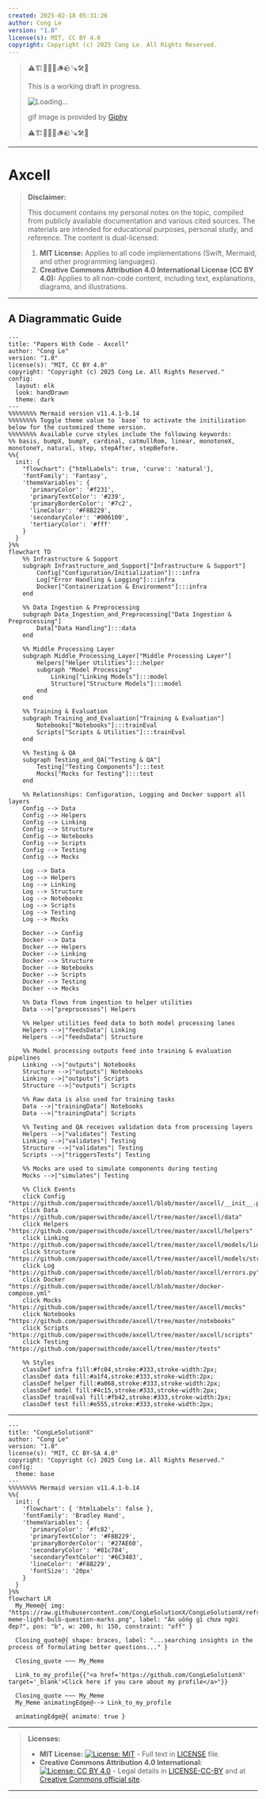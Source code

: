 ```yaml
---
created: 2025-02-18 05:31:26
author: Cong Le
version: "1.0"
license(s): MIT, CC BY 4.0
copyright: Copyright (c) 2025 Cong Le. All Rights Reserved.
---
```



> ⚠️🏗️🚧🦺🧱🪵🪨🪚🛠️👷
> 
> This is a working draft in progress.
> 
> ![Loading...](https://media3.giphy.com/media/v1.Y2lkPTc5MGI3NjExejdrbW4wNW92bnVxNWlwOXZhbzl4bzA2M2VjOGVsdHgwbnEyeGwzbCZlcD12MV9pbnRlcm5hbF9naWZfYnlfaWQmY3Q9Zw/H7CKd1GO6oiZQo7L5d/giphy.gif)
> 
> gif image is provided by [Giphy](https://giphy.com)
> 
> ⚠️🏗️🚧🦺🧱🪵🪨🪚🛠️👷

----


# Axcell
> **Disclaimer:**
>
> This document contains my personal notes on the topic,
> compiled from publicly available documentation and various cited sources.
> The materials are intended for educational purposes, personal study, and reference.
> The content is dual-licensed:
> 1. **MIT License:** Applies to all code implementations (Swift, Mermaid, and other programming languages).
> 2. **Creative Commons Attribution 4.0 International License (CC BY 4.0):** Applies to all non-code content, including text, explanations, diagrams, and illustrations.
---


## A Diagrammatic Guide 

```mermaid
---
title: "Papers With Code - Axcell"
author: "Cong Le"
version: "1.0"
license(s): "MIT, CC BY 4.0"
copyright: "Copyright (c) 2025 Cong Le. All Rights Reserved."
config:
  layout: elk
  look: handDrawn
  theme: dark
---
%%%%%%%% Mermaid version v11.4.1-b.14
%%%%%%%% Toggle theme value to `base` to activate the initilization below for the customized theme version.
%%%%%%%% Available curve styles include the following keywords:
%% basis, bumpX, bumpY, cardinal, catmullRom, linear, monotoneX, monotoneY, natural, step, stepAfter, stepBefore.
%%{
  init: {
    "flowchart": {"htmlLabels": true, 'curve': 'natural'},
    'fontFamily': 'Fantasy',
    'themeVariables': {
      'primaryColor': '#f231',
      'primaryTextColor': '#239',
      'primaryBorderColor': '#7c2',
      'lineColor': '#F8B229',
      'secondaryColor': '#006100',
      'tertiaryColor': '#fff'
    }
  }
}%%
flowchart TD
    %% Infrastructure & Support
    subgraph Infrastructure_and_Support["Infrastructure & Support"]
        Config["Configuration/Initialization"]:::infra
        Log["Error Handling & Logging"]:::infra
        Docker["Containerization & Environment"]:::infra
    end

    %% Data Ingestion & Preprocessing
    subgraph Data_Ingestion_and_Preprocessing["Data Ingestion & Preprocessing"]
        Data["Data Handling"]:::data
    end

    %% Middle Processing Layer
    subgraph Middle_Processing_Layer["Middle Processing Layer"]
        Helpers["Helper Utilities"]:::helper
        subgraph "Model Processing"
            Linking["Linking Models"]:::model
            Structure["Structure Models"]:::model
        end
    end

    %% Training & Evaluation
    subgraph Training_and_Evaluation["Training & Evaluation"]
        Notebooks["Notebooks"]:::trainEval
        Scripts["Scripts & Utilities"]:::trainEval
    end

    %% Testing & QA
    subgraph Testing_and_QA["Testing & QA"]
        Testing["Testing Components"]:::test
        Mocks["Mocks for Testing"]:::test
    end

    %% Relationships: Configuration, Logging and Docker support all layers
    Config --> Data
    Config --> Helpers
    Config --> Linking
    Config --> Structure
    Config --> Notebooks
    Config --> Scripts
    Config --> Testing
    Config --> Mocks

    Log --> Data
    Log --> Helpers
    Log --> Linking
    Log --> Structure
    Log --> Notebooks
    Log --> Scripts
    Log --> Testing
    Log --> Mocks

    Docker --> Config
    Docker --> Data
    Docker --> Helpers
    Docker --> Linking
    Docker --> Structure
    Docker --> Notebooks
    Docker --> Scripts
    Docker --> Testing
    Docker --> Mocks

    %% Data flows from ingestion to helper utilities
    Data -->|"preprocesses"| Helpers

    %% Helper utilities feed data to both model processing lanes
    Helpers -->|"feedsData"| Linking
    Helpers -->|"feedsData"| Structure

    %% Model processing outputs feed into training & evaluation pipelines
    Linking -->|"outputs"| Notebooks
    Structure -->|"outputs"| Notebooks
    Linking -->|"outputs"| Scripts
    Structure -->|"outputs"| Scripts

    %% Raw data is also used for training tasks
    Data -->|"trainingData"| Notebooks
    Data -->|"trainingData"| Scripts

    %% Testing and QA receives validation data from processing layers
    Helpers -->|"validates"| Testing
    Linking -->|"validates"| Testing
    Structure -->|"validates"| Testing
    Scripts -->|"triggersTests"| Testing

    %% Mocks are used to simulate components during testing
    Mocks -->|"simulates"| Testing

    %% Click Events
    click Config "https://github.com/paperswithcode/axcell/blob/master/axcell/__init__.py"
    click Data "https://github.com/paperswithcode/axcell/tree/master/axcell/data"
    click Helpers "https://github.com/paperswithcode/axcell/tree/master/axcell/helpers"
    click Linking "https://github.com/paperswithcode/axcell/tree/master/axcell/models/linking"
    click Structure "https://github.com/paperswithcode/axcell/tree/master/axcell/models/structure"
    click Log "https://github.com/paperswithcode/axcell/blob/master/axcell/errors.py"
    click Docker "https://github.com/paperswithcode/axcell/blob/master/docker-compose.yml"
    click Mocks "https://github.com/paperswithcode/axcell/tree/master/axcell/mocks"
    click Notebooks "https://github.com/paperswithcode/axcell/tree/master/notebooks"
    click Scripts "https://github.com/paperswithcode/axcell/tree/master/axcell/scripts"
    click Testing "https://github.com/paperswithcode/axcell/tree/master/tests"

    %% Styles
    classDef infra fill:#fc04,stroke:#333,stroke-width:2px;
    classDef data fill:#a1f4,stroke:#333,stroke-width:2px;
    classDef helper fill:#a068,stroke:#333,stroke-width:2px;
    classDef model fill:#4c15,stroke:#333,stroke-width:2px;
    classDef trainEval fill:#fb42,stroke:#333,stroke-width:2px;
    classDef test fill:#e555,stroke:#333,stroke-width:2px;
```



---

<!-- 
```mermaid
%% Current Mermaid version
info
```  -->


```mermaid
---
title: "CongLeSolutionX"
author: "Cong Le"
version: "1.0"
license(s): "MIT, CC BY-SA 4.0"
copyright: "Copyright (c) 2025 Cong Le. All Rights Reserved."
config:
  theme: base
---
%%%%%%%% Mermaid version v11.4.1-b.14
%%{
  init: {
    'flowchart': { 'htmlLabels': false },
    'fontFamily': 'Bradley Hand',
    'themeVariables': {
      'primaryColor': '#fc82',
      'primaryTextColor': '#F8B229',
      'primaryBorderColor': '#27AE60',
      'secondaryColor': '#81c784',
      'secondaryTextColor': '#6C3483',
      'lineColor': '#F8B229',
      'fontSize': '20px'
    }
  }
}%%
flowchart LR
  My_Meme@{ img: "https://raw.githubusercontent.com/CongLeSolutionX/CongLeSolutionX/refs/heads/main/assets/images/My-meme-light-bulb-question-marks.png", label: "Ăn uống gì chưa ngừi đẹp?", pos: "b", w: 200, h: 150, constraint: "off" }

  Closing_quote@{ shape: braces, label: "...searching insights in the process of formulating better questions..." }

  Closing_quote ~~~ My_Meme
    
  Link_to_my_profile{{"<a href='https://github.com/CongLeSolutionX' target='_blank'>Click here if you care about my profile</a>"}}

  Closing_quote ~~~ My_Meme
  My_Meme animatingEdge@--> Link_to_my_profile
  
  animatingEdge@{ animate: true }

```

---
> **Licenses:**
>
> - **MIT License:**  [![License: MIT](https://img.shields.io/badge/License-MIT-yellow.svg)](LICENSE) - Full text in [LICENSE](LICENSE) file.
> - **Creative Commons Attribution 4.0 International:** [![License: CC BY 4.0](https://licensebuttons.net/l/by/4.0/88x31.png)](LICENSE-CC-BY) - Legal details in [LICENSE-CC-BY](LICENSE-CC-BY) and at [Creative Commons official site](http://creativecommons.org/licenses/by/4.0/).
> 
---
